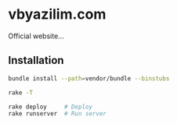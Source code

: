 # vbyazilim.com

Official website...

## Installation

```bash
bundle install --path=vendor/bundle --binstubs

rake -T

rake deploy     # Deploy
rake runserver  # Run server
```

